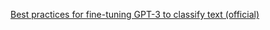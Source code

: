 
[Best practices for fine-tuning GPT-3 to classify text (official)](https://docs.google.com/document/d/1rqj7dkuvl7Byd5KQPUJRxc19BJt8wo0yHNwK84KfU3Q/edit#)
